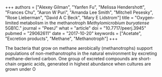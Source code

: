 +++
authors = ["Alexey Gilman", "Yanfen Fu", "Melissa Hendershott", "Frances Chu", "Aaron W Puri", "Amanda Lee Smith", "Mitchell Pesesky", "Rose Lieberman", "David A C Beck", "Mary E Lidstrom"]
title = "Oxygen-limited metabolism in the methanotroph <i>Methylomicrobium buryatense</i> 5GB1C."
journal = "PeerJ"
what = "article"
doi = "10.7717/peerj.3945"
pubmed = "29062611"
date = "2017-10-20"
keywords = ["Acetate", "Excretion products", "Methane", "Methanotroph"]
+++

The bacteria that grow on methane aerobically (methanotrophs) support populations of non-methanotrophs in the natural environment by excreting methane-derived carbon. One group of excreted compounds are short-chain organic acids, generated in highest abundance when cultures are grown under O